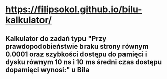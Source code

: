 # https://filipsokol.github.io/bilu-kalkulator/
## Kalkulator do zadań typu "Przy prawdopodobieństwie braku strony równym 0.0001 oraz szybkości dostępu do pamięci i dysku równym 10 ns i 10 ms średni czas dostępu dopamięci wynosi:" u Bila

